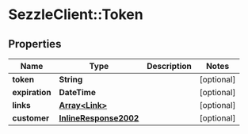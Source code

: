 # SezzleClient::Token

## Properties
Name | Type | Description | Notes
------------ | ------------- | ------------- | -------------
**token** | **String** |  | [optional]
**expiration** | **DateTime** |  | [optional]
**links** | [**Array&lt;Link&gt;**](Link.md) |  | [optional]
**customer** | [**InlineResponse2002**](InlineResponse2002.md) |  | [optional]

